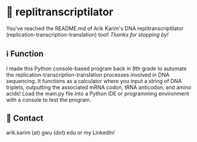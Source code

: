 # 🧬 replitranscriptilator

You've reached the README.md of Arik Karim's DNA replitranscriptilator (replication-transcription-translation) tool! *Thanks for stopping by!*

## ℹ️ Function

I made this Python console-based program back in 9th grade to automate the replication-transcription-translation processes involved in DNA sequencing. It functions as a calculator where you input a string of DNA triplets, outputting the associated mRNA codon, tRNA anticodon, and amino acids! Load the main.py file into a Python IDE or programming environment with a console to test the program.

## 💭 Contact

arik.karim (at) gwu (dot) edu or my LinkedIn!
